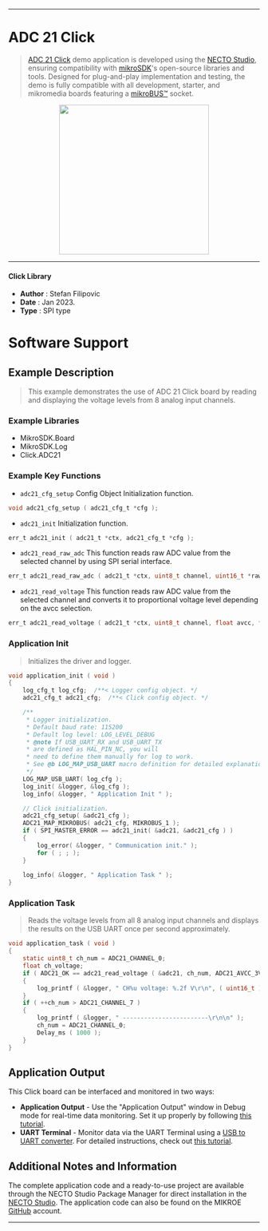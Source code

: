 
---
# ADC 21 Click

> [ADC 21 Click](https://www.mikroe.com/?pid_product=MIKROE-5531) demo application is developed using
the [NECTO Studio](https://www.mikroe.com/necto), ensuring compatibility with [mikroSDK](https://www.mikroe.com/mikrosdk)'s
open-source libraries and tools. Designed for plug-and-play implementation and testing, the demo is fully compatible with
all development, starter, and mikromedia boards featuring a [mikroBUS&trade;](https://www.mikroe.com/mikrobus) socket.

<p align="center">
  <img src="https://www.mikroe.com/?pid_product=MIKROE-5531&image=1" height=300px>
</p>

---

#### Click Library

- **Author**        : Stefan Filipovic
- **Date**          : Jan 2023.
- **Type**          : SPI type

# Software Support

## Example Description

> This example demonstrates the use of ADC 21 Click board by reading and displaying the voltage levels from 8 analog input channels.

### Example Libraries

- MikroSDK.Board
- MikroSDK.Log
- Click.ADC21

### Example Key Functions

- `adc21_cfg_setup` Config Object Initialization function.
```c
void adc21_cfg_setup ( adc21_cfg_t *cfg );
```

- `adc21_init` Initialization function.
```c
err_t adc21_init ( adc21_t *ctx, adc21_cfg_t *cfg );
```

- `adc21_read_raw_adc` This function reads raw ADC value from the selected channel by using SPI serial interface.
```c
err_t adc21_read_raw_adc ( adc21_t *ctx, uint8_t channel, uint16_t *raw_adc );
```

- `adc21_read_voltage` This function reads raw ADC value from the selected channel and converts it to proportional voltage level depending on the avcc selection.
```c
err_t adc21_read_voltage ( adc21_t *ctx, uint8_t channel, float avcc, float *voltage );
```

### Application Init

> Initializes the driver and logger.

```c
void application_init ( void )
{
    log_cfg_t log_cfg;  /**< Logger config object. */
    adc21_cfg_t adc21_cfg;  /**< Click config object. */

    /** 
     * Logger initialization.
     * Default baud rate: 115200
     * Default log level: LOG_LEVEL_DEBUG
     * @note If USB_UART_RX and USB_UART_TX 
     * are defined as HAL_PIN_NC, you will 
     * need to define them manually for log to work. 
     * See @b LOG_MAP_USB_UART macro definition for detailed explanation.
     */
    LOG_MAP_USB_UART( log_cfg );
    log_init( &logger, &log_cfg );
    log_info( &logger, " Application Init " );

    // Click initialization.
    adc21_cfg_setup( &adc21_cfg );
    ADC21_MAP_MIKROBUS( adc21_cfg, MIKROBUS_1 );
    if ( SPI_MASTER_ERROR == adc21_init( &adc21, &adc21_cfg ) )
    {
        log_error( &logger, " Communication init." );
        for ( ; ; );
    }
    
    log_info( &logger, " Application Task " );
}
```

### Application Task

> Reads the voltage levels from all 8 analog input channels and displays the results on the USB UART once per second approximately.

```c
void application_task ( void )
{
    static uint8_t ch_num = ADC21_CHANNEL_0;
    float ch_voltage;
    if ( ADC21_OK == adc21_read_voltage ( &adc21, ch_num, ADC21_AVCC_3V3, &ch_voltage ) )
    {
        log_printf ( &logger, " CH%u voltage: %.2f V\r\n", ( uint16_t ) ch_num, ch_voltage );
    }
    if ( ++ch_num > ADC21_CHANNEL_7 )
    {
        log_printf ( &logger, " ------------------------\r\n\n" );
        ch_num = ADC21_CHANNEL_0;
        Delay_ms ( 1000 );
    }
}
```

## Application Output

This Click board can be interfaced and monitored in two ways:
- **Application Output** - Use the "Application Output" window in Debug mode for real-time data monitoring.
Set it up properly by following [this tutorial](https://www.youtube.com/watch?v=ta5yyk1Woy4).
- **UART Terminal** - Monitor data via the UART Terminal using
a [USB to UART converter](https://www.mikroe.com/click/interface/usb?interface*=uart,uart). For detailed instructions,
check out [this tutorial](https://help.mikroe.com/necto/v2/Getting%20Started/Tools/UARTTerminalTool).

## Additional Notes and Information

The complete application code and a ready-to-use project are available through the NECTO Studio Package Manager for 
direct installation in the [NECTO Studio](https://www.mikroe.com/necto). The application code can also be found on
the MIKROE [GitHub](https://github.com/MikroElektronika/mikrosdk_click_v2) account.

---
